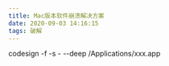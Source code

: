```yaml
---
title: Mac版本软件崩溃解决方案
date: 2020-09-03 14:16:15
tags: 破解
---
```


codesign -f -s - --deep /Applications/xxx.app